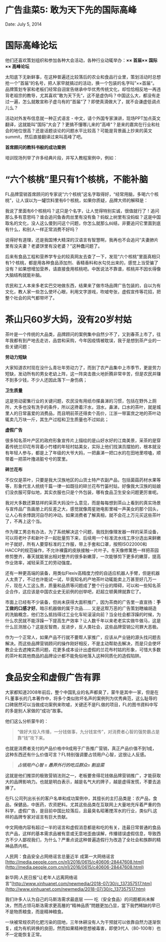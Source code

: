 # 广告韭菜5: 敢为天下先的国际高峰

Date: July 5, 2014

# **国际高峰论坛**

他们还喜欢策划组织和参加各种大会活动，各种行业动辄举办：**×× 首届×× 国际×× 高峰论坛**

太阳底下无新鲜事，在这种普遍还比较落后的农业和食品行业里，策划活动时总想抢一个”首届“的名号，把人家早就搞过的活动，换一个包装的名字叫”××首届“。品牌策划专家和老板们经常自诩宣告继承中华优秀传统文化，却恰恰相反地一再违背老祖宗的教导，尤其喜欢”敢为天下先“，这不是虚伪吗？中国这么大，都没有走过一遍，怎么就敢宣称子虚乌有的”首届“了？即使真滴做大了，就不会谦虚低调点儿么？

活动对外发布信息就一种正式语言 - 中文，请个外国专家演讲，现场PPT加点英文翻译，这就能叫”国际“大会了？更搞不懂哪儿来的”高峰“？是来的嘉宾在行业和社会的地位很高？还是话题谈论的问题水平比较高？可能是背景画上抄来的英文summit，然后直接翻译过来叫高峰了吧。

**首席顾问的教科书般的成功案例**

培训现场列举了许多经典片段，并写入教程案例中，例如：

# **“六个核桃”里只有1个核桃，不能补脑**

FL品牌营销首席顾问的专家说“六个核桃”这名字取得好，“经常用脑，多喝六个核桃”，让人误以为一罐饮料里有6个核桃，如果你质疑，品牌大师的解释是：

我说了里面有6个核桃吗？这只是个名字，让人觉得特别实诚，很值就行了！追问那么多有意思吗？谁会追问鱼香肉丝里有没有鱼？蚂蚁上树里有没蚂蚁？这是中国取名的文化，没人这么傻到问这个问题，你怎么就那么纠结，非要追问它里面到底有什么，和别人一样正常消费不好吗？

说得好有道理，还是我国博大精深的汉语言有智慧啊，我再也不会追问“夫妻肺片里有没夫妻？老婆饼里有没老婆？”这种蠢问题了。

后来有食品工程和营养学专业的较真网友去查了一下，发现“六个核桃”里面真相只有1个核桃，都是用各种食品添加剂、香精香料和水勾兑出来的，感觉上当受骗了没有？如果想增加营养，请直接食用核桃吧。中医说法不靠谱，核桃并不因长得像大脑结构就能补脑。

农民和工人本来多老实巴交地做东西，结果来了做市场品牌广告包装的，自以为有文化，教人家一些怎么使坏心眼，利用文字游戏，吹嘘夸张，虚假宣传等花招，把整个社会的风气都带坏了。

# **茶山只60岁大妈，没有20岁村姑**

茶叶是一个传统的大品类，品牌顾问的案例集中自然少不了，又到春茶上市了，往年我都有到产地去走访，品尝和采购，今年因疫情被耽误，我于是想到茶产业的一些关键问题：

**劳动力短缺**

大家知道农村现在没什么青壮年劳动力了，而到了农产品集中上市季节，更是劳力短缺，发动所有的男女老幼上阵，这一阵突击救火地折腾非常辛苦，但是农民并赚不到多少钱，不少人还因此落下一身伤病；

**卫生质量**

这是劳动密集行业的关键问题，农民没有用纸巾搽鼻涕的习惯，包括在野外上厕所，大多也没有洗手的条件，所以这搀着汗水，泪水，鼻涕，口水的茶叶，就是城里人的日常喜爱的消费品，而且明前茶还得卖个高价，江浙一带富庶之地的茶叶动辄卖几万块一斤，其生产过程和卫生质量也不过如此；

**虚假广告**

很多知名茶叶产区的政府形象宣传片上描绘的是山好水好的江南美景，采茶的是穿着传统兰印花布背着小竹楼的年轻村姑美女，实际上他们找演员摆拍的，根本就没有年轻人参与，都是上了年级的大爷大妈，一把鼻涕一把口水的在田地里唠嗑，顺带着一把茶叶撸进脏兮兮的筐里。

**碎兰花布**

不仅仅是茶叶，只要是我大汉族地区的山货土特产农副产品，包括菌菇药材水果等等，形象代言人统统千篇一律一如既往的碎兰花布竹篓村姑，好像我大汉族的姑娘们没衣服可穿似地，其实衣服也只是个外包装，哪有食品卫生安全问题更厉害呢。

我对大多数还算慈祥的采茶大妈没什么意见，而是每每想到茶山上看到的真实场景与宣传品广告画册上的反差之大，感觉就像周星驰电影里喊一声美女的那个回头，让人心有余悸跳河自尽的冲动。如果消费者了解真相，就不会花上万元买这些茶叶了，不再上这个当。

作为理工男总有办法，为了系统解决这个问题，我找到像理发器一样的采茶设备，可以将老叶子和新叶子一起批量剪下来，后续用一个标准流水线工序分选出来鲜嫩叶子就好，所有人要穿标准的工作服，带上手套和口罩，按照ISO22000和HACCP的规范操作，不允许裸露的皮肤接触一片叶子。冬天像修篱笆一样把茶园修剪整齐，春天就能冒出相对整齐的很多新嫩芽，一次能够剪下更多的嫩芽，提高作业效率，减轻采茶工的劳动强度。

还有一种更高端的装备，用类似Flexiv高精度力控的自适应机器人手臂，但是机器人太贵了，不过也许能试一试，毕竟知名的产地茶叶动辄能卖上万甚至好几万一斤，现在人工这么贵，质量和品质等问题成了整个行业的障碍，可以和一些知名茶企合作，这应该是中国农业史无前例的创举吧，赶超立顿黄牌就靠它了。

市面上已经有不少装备，但尚未获得大面积推广，因为茶商的广告里一直宣扬：**手工做的口感才好**。暗示机器做的属于次品…… 又是这帮万恶的广告策划瞎编胡造的洗脑概念，他们怎么抵挡得过工业化车轮滚滚向前？当全社会都浮躁的时候，为什么农民就不能浮躁一下提高生产效率？让人数千年以来老老实实做牛做马，这是什么叵测居心？这是反智商，反进步，反人类社会，这些品牌营销公司罪大恶极。

作为一个正常人，如果产品不行就不要帮人家推广，应该从产业链的源头找问题去解决。而这些品牌营销顾问的操作刚好相反，不是主动帮助去解决，而是只会使坏教企业去遮掩实质问题，花更多成本设计出虚假的兰花布村姑的形象，可惜大多数的茶叶和其他商品的品牌设计都不能免俗地落入这种同质化的造假陷阱。

# **食品安全和虚假广告有罪**

大家都知道2008年前后，整个中国乳业的名声都臭了，蒙牛是其中一家，但是在FL董事长的几本著作中，将多个类似败坏名声的案例列为优秀典范，这么耻辱的口碑居然可以当做成功案例来吹嘘，关键还不是FL做的项目，FL的图书資料中写的多是别人家做的“成功”故事。

他们这么分析蒙牛的：

> “做好大投入传播，一分钱做事，九分钱宣传”，对消费者心智的强势霸占是靠“钱”攻下来。
> 

也就是消费者支付的产品价格中9成用于广告推广营销，真正产品价值不到1成，这种东西还有什么价值可言？FL特别强调要占领用户心智，这很让人反感。

> ***占领用户心智 = 愚弄外行的吃瓜群众= 割韭菜***
> 

这就是他们推崇的极致营销法则之一，老板要舍得花钱做品牌营销推广，才能获取大的品牌影响力。也就是明白表示，越是名气大的牌子，越是虚得发慌，不要去追捧了。

在FL公司列出长长的客户名单和成功案例中，其擅长的主打品类是：农产品，食品，保健品，中医药，农资肥料。尤其这些品类在互联网上大量地充斥着严重的伪科学，虚假广告，是目前中国比较落后，且最臭名昭著搅浑水的行业，类似FL这样的品牌专家对谣言有巨大贡献。

中文网络内容有超过一半的谣言和虚假消息都是和吃的有关，连最日常普通的食品农产品，这样的基本需求品被有意或无意地歪曲误解，传播错误虚假信息，导致西方不少人鄙视我们，为什么？严重点说这种普遍造假行为改造了全社会和族群的精神品质内核。

人民网：食品安全占网络谣言总量近半 成第一大网络谣言[http://media.people.com.cn/n1/2016/0615/c40606-28447608.html](http://media.people.com.cn/n1/2016/0615/c40606-28447608.html)

新华网:人民日报“让老年人远离网络谣言”[http://www.xinhuanet.com/newmedia/2018-07/30/c_137357517.htm](http://www.xinhuanet.com/newmedia/2018-07/30/c_137357517.htm)

我们许多人认为自己的马斯洛需求最底层 —— 吃（安全食品）的问题都尚未解决，然而占领马斯洛需求更高層的“精神品质”問題更加凸显，當下我們稀缺的早已不是物质粮食，而是精神粮食。

一块被常规农药化肥污染的田地，三年休耕没有人为干预就可以依靠自然力逐渐恢复，成为有机转换的良田，然而如果精神思想被毒害，即使3代人（80-100年）也不一定能恢复正常。

